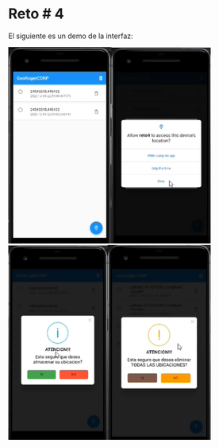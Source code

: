 # Reto # 4

El siguiente es un demo de la interfaz:

<img src="https://github.com/AriMangata/Reto4/blob/main/1.png" width="208" /><img src="https://github.com/AriMangata/Reto4/blob/main/2.png" width="200" /><img src="https://github.com/AriMangata/Reto4/blob/main/3.png" width="200" /><img src="https://github.com/AriMangata/Reto4/blob/main/4.png" width="208" />
